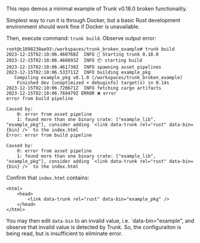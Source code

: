 This repo demos a minimal example of Trunk v0.18.0 broken functionality.

Simplest way to run it is through Docker, but a basic Rust development environment should work fine if Docker is unavailable.

Then, execute command: `trunk build`. Observe output error: 

```
root@c1898230ae93:/workspaces/trunk_broken_example# trunk build
2023-12-15T02:10:06.460768Z  INFO 🚀 Starting trunk 0.18.0
2023-12-15T02:10:06.460893Z  INFO 📦 starting build
2023-12-15T02:10:06.461730Z  INFO spawning asset pipelines
2023-12-15T02:10:06.533711Z  INFO building example_pkg
   Compiling example_pkg v0.1.0 (/workspaces/trunk_broken_example)
    Finished dev [unoptimized + debuginfo] target(s) in 0.14s
2023-12-15T02:10:06.720671Z  INFO fetching cargo artifacts
2023-12-15T02:10:06.769479Z ERROR ❌ error
error from build pipeline

Caused by:
    0: error from asset pipeline
    1: found more than one binary crate: ["example_lib", "example_pkg"], consider adding `<link data-trunk rel="rust" data-bin={bin} />` to the index.html
Error: error from build pipeline

Caused by:
    0: error from asset pipeline
    1: found more than one binary crate: ["example_lib", "example_pkg"], consider adding `<link data-trunk rel="rust" data-bin={bin} />` to the index.html
```

Confirm that `index.html` contains:

```
<html>
    <head>
        <link data-trunk rel="rust" data-bin="example_pkg" />
    </head>
</html>
```

You may then edit `data-bin` to an invalid value, i.e. `data-bin="example", and observe that invalid value is detected by Trunk. So, the configuraiton is being read, but is insufficient to eliminate error.
